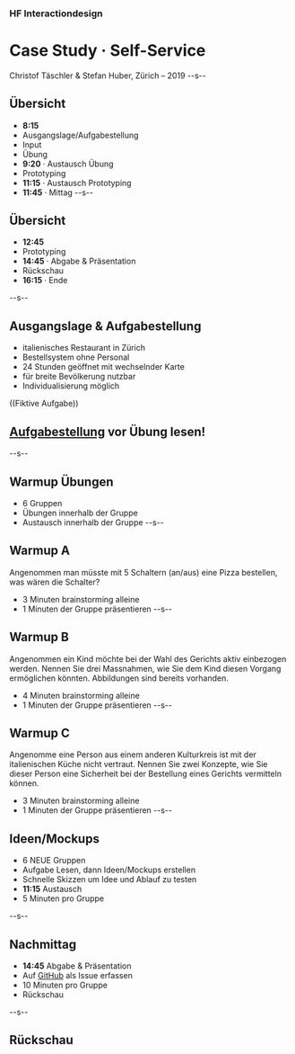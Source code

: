 ### HF Interactiondesign

# Case Study · Self-Service

Christof Täschler & Stefan Huber, Zürich – 2019 <!-- .element: class="footer" -->
--s--
## Übersicht

* **8:15**
* Ausgangslage/Aufgabestellung
* Input
* Übung
* **9:20** · Austausch Übung
* Prototyping
* **11:15** · Austausch Prototyping
* **11:45** · Mittag
--s--
## Übersicht

* **12:45**
* Prototyping
* **14:45** · Abgabe & Präsentation
* Rückschau
* **16:15** · Ende


--s--
## Ausgangslage & Aufgabestellung

* italienisches Restaurant in Zürich
* Bestellsystem ohne Personal
* 24 Stunden geöffnet mit wechselnder Karte
* für breite Bevölkerung nutzbar
* Individualisierung möglich

((Fiktive Aufgabe))

## [Aufgabestellung](https://github.com/logrinto/IAD2017-2019.self-service) vor Übung lesen!

--s--
## Warmup Übungen

* 6 Gruppen
* Übungen innerhalb der Gruppe
* Austausch innerhalb der Gruppe
--s--
## Warmup A

Angenommen man müsste mit 5 Schaltern (an/aus) eine Pizza bestellen, was wären die Schalter?

* 3 Minuten brainstorming alleine
* 1 Minuten der Gruppe präsentieren
--s--
## Warmup B

Angenommen ein Kind möchte bei der Wahl des Gerichts aktiv einbezogen werden. Nennen Sie drei Massnahmen, wie Sie dem Kind diesen Vorgang ermöglichen könnten. Abbildungen sind bereits vorhanden.

* 4 Minuten brainstorming alleine
* 1 Minuten der Gruppe präsentieren
--s--
## Warmup C

Angenomme eine Person aus einem anderen Kulturkreis ist mit der italienischen Küche nicht vertraut. Nennen Sie zwei Konzepte, wie Sie dieser Person eine Sicherheit bei der Bestellung eines Gerichts vermitteln können.

* 3 Minuten brainstorming alleine
* 1 Minuten der Gruppe präsentieren
--s--
## Ideen/Mockups

* 6 NEUE Gruppen
* Aufgabe Lesen, dann Ideen/Mockups erstellen
* Schnelle Skizzen um Idee und Ablauf zu testen
* **11:15** Austausch
* 5 Minuten pro Gruppe

--s--
## Nachmittag

* **14:45** Abgabe & Präsentation
* Auf [GitHub](https://github.com/logrinto/IAD2017-2019.self-service/issues) als Issue erfassen
* 10 Minuten pro Gruppe
* Rückschau

--s--
## Rückschau
